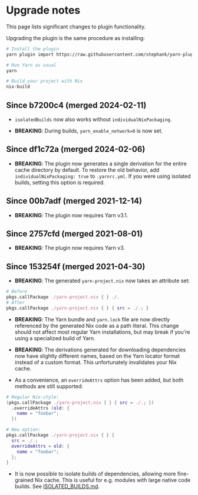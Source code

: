 # Upgrade notes

This page lists significant changes to plugin functionality.

Upgrading the plugin is the same procedure as installing:

```sh
# Install the plugin
yarn plugin import https://raw.githubusercontent.com/stephank/yarn-plugin-nixify/main/dist/yarn-plugin-nixify.js

# Run Yarn as usual
yarn

# Build your project with Nix
nix-build
```

## Since b7200c4 (merged 2024-02-11)

- `isolatedBuilds` now also works without `individualNixPackaging`.

- **BREAKING**: During builds, `yarn_enable_network=0` is now set.

## Since df1c72a (merged 2024-02-06)

- **BREAKING**: The plugin now generates a single derivation for the entire
  cache directory by default. To restore the old behavior, add
  `individualNixPackaging: true` to `.yarnrc.yml`. If you were using isolated
  builds, setting this option is required.

## Since 00b7adf (merged 2021-12-14)

- **BREAKING**: The plugin now requires Yarn v3.1.

## Since 2757cfd (merged 2021-08-01)

- **BREAKING**: The plugin now requires Yarn v3.

## Since 153254f (merged 2021-04-30)

- **BREAKING**: The generated `yarn-project.nix` now takes an attribute set:

```nix
# Before
pkgs.callPackage ./yarn-project.nix { } ./.
# After
pkgs.callPackage ./yarn-project.nix { } { src = ./.; }
```

- **BREAKING**: The Yarn bundle and `yarn.lock` file are now directly
  referenced by the generated Nix code as a path literal. This change should
  not affect most regular Yarn installations, but may break if you're using a
  specialized build of Yarn.

- **BREAKING**: The derivations generated for downloading dependencies now have
  slightly different names, based on the Yarn locator format instead of a
  custom format. This unfortunately invalidates your Nix cache.

- As a convenience, an `overrideAttrs` option has been added, but both methods
  are still supported:

```nix
# Regular Nix-style:
(pkgs.callPackage ./yarn-project.nix { } { src = ./.; })
  .overrideAttrs (old: {
    name = "foobar";
  })

# New option:
pkgs.callPackage ./yarn-project.nix { } {
  src = ./.;
  overrideAttrs = old: {
    name = "foobar";
  };
}
```

- It is now possible to isolate builds of dependencies, allowing more
  fine-grained Nix cache. This is useful for e.g. modules with large native
  code builds. See [ISOLATED_BUILDS.md](./ISOLATED_BUILDS.md).
